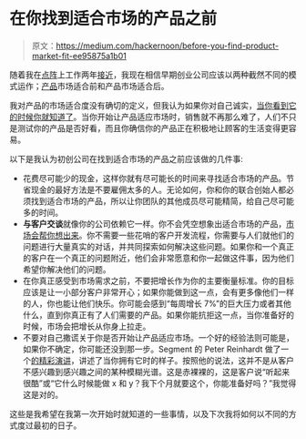 # 在你找到适合市场的产品之前

> 原文：<https://medium.com/hackernoon/before-you-find-product-market-fit-ee95875a1b01>

随着我在[点阵](http://latticehq.com)上工作两年[接近](https://hackernoon.com/tagged/approach)，我现在相信早期创业公司应该以两种截然不同的模式运作；[产品](https://hackernoon.com/tagged/product)市场适合前和产品市场适合后。

我对产品的市场适合度没有确切的定义，但我认为如果你对自己诚实，[当你看到它的时候你就知道了](https://en.wikipedia.org/wiki/I_know_it_when_I_see_it)。当你开始让产品适应市场时，销售就不再那么难了，人们不只是测试你的产品是否好看，而且你确信你的产品正在积极地让顾客的生活变得更容易。

以下是我认为初创公司在找到适合市场的产品之前应该做的几件事:

*   花费尽可能少的现金，这样你就有尽可能长的时间来寻找适合市场的产品。节省现金的最好方法是不要雇佣太多的人。无论如何，你和你的联合创始人都必须找到适合市场的产品，所以让你团队的其他成员尽可能精简，给自己尽可能多的时间。
*   **与客户交谈**就像你的公司依赖它一样。你不会凭空想象出适合市场的产品，[市场会帮你想出来](http://pmarchive.com/guide_to_startups_part4.html)。你不需要一些花哨的客户开发流程，你需要与人们就他们的问题进行大量真实的对话，并共同探索如何解决这些问题。如果你和一个真正的客户在一个真正的问题附近，他们会非常愿意和你一起做这件事，因为他们希望你解决他们的问题。
*   在你真正感受到市场需求之前，不要把增长作为你的主要衡量标准。你的目标应该是让一小部分客户非常开心；如果你能做到这一点，会有更多像他们一样的人，你也能让他们快乐。你可能会感到“每周增长 7%”的巨大压力或者其他什么，直到你真正有了人们需要的产品。如果你能抗拒这一点，当你准备好的时候，市场会把增长从你身上拉走。
*   不要对自己撒谎关于你是否开始让产品适应市场。一个好的经验法则可能是，如果你不确定，你可能还没到那一步。Segment 的 Peter Reinhardt 做了一个[的精彩演讲](https://blog.ycombinator.com/how-to-find-product-market-fit-peter-reinhardt/)，讲述了当你拥有它时的样子。按照他的说法，这并不是从客户不感兴趣到感兴趣之间的某种模糊光谱。这是赤裸裸的，这是客户说“听起来很酷”或“它什么时候能做 x 和 y？我下个月就要这个，你能准备好吗？”我觉得这是对的。

这些是我希望在我第一次开始时就知道的一些事情，以及下次我将如何以不同的方式度过最初的日子。